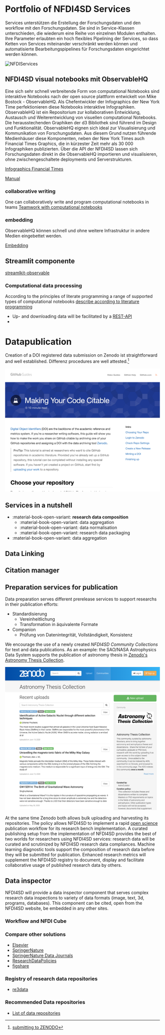 # Portfolio of NFDI4SD Services



Services unterstützen die Erstellung der Forschungsdaten und den workflow mit den Forschungsdaten. Sie sind in Service-Klassen unterschieden, die wiederum eine Reihe von einzelnen Modulen enthalten. Ihre Parameter erlaubten ein hoch flexibles Pipelining der Services, so dass Ketten von Services miteinander verschränkt werden können und automatisierte Bearbeitungspipelines für Forschungsdaten eingerichtet werden können.

![NFDIServices](NFDIServices.svg)

## NFDI4SD visual notebooks mit ObservableHQ

Eine sich sehr schnell verbreitende Form von computational Notebooks sind interaktive Notebooks nach der open source plattform entwickelt von Mike Bostock - ObservableHQ. Als Chefentwickler der Infographics der New York Time perfektionieren diese Notebooks interaktive Infographiken. ObservableHQ ist ein Repositorium zur kollaborativen Entwicklung, Austausch und Weiterentwicklung von visuellen computational Notebooks. Die herausstechenden Graphiken der d3 Bibliothek sind führend im Design und Funktionalität. ObservableHQ eignen sich ideal zur Visualisierung und Kommunikation von Forschungsdaten. Aus diesem Grund nutzen führende Medienhäuser diese Komponenten, neben der New York Times auch Financial Times Graphics, die in kürzester Zeit mehr als 30 000 Infographiken publizierten. Über die API der NFDI4SD lassen sich Forschungsdaten direkt in die ObservableHQ importieren und visualisieren, ohne zwischengeschaltete deployments und Serverstrukturen.  

[Infographics Financial Times](https://www.ft.com/graphics)



[Manual](https://observablehq.com/@observablehq/user-manual)

### collaborative writing

One can collaboratively write and program computational notebooks in teams [Teamwork with computational notebooks](https://observablehq.com/@observablehq/fork-share-merge?collection=@observablehq/introduction)

### embedding

ObservableHQ können schnell und ohne weitere Infrastruktur in andere Medien eingebettet werden.

[Embedding](https://observablehq.com/@mbostock/embedded-notebook)

## Streamlit componente

[streamlkit-observable](https://discuss.streamlit.io/t/new-component-streamlit-observable-a-new-way-to-embed-observable-notebooks/5291)

### Computational data processing

  According to the principles of literate programming a range of supported types of computational notebooks <u>describe according to literature programming</u>

- Up- and downloading data will be facilitated by a [REST-API](https://developers.zenodo.org/#quickstart-upload)
-

# Datapublication

Creation of a DOI registered data submission on Zenodo ist straightforward and well established. Differenz procedures are well attested.[^doizen]

![](assets/markdown-img-paste-20200831120756335.png)

[^doizen]: [submitting to ZENODO](https://guides.github.com/activities/citable-code/)




## Services in a nutshell

  - :material-book-open-variant: **research data composition**
    - :material-book-open-variant: data aggregation
    - :material-book-open-variant: data normalisation
    - :material-book-open-variant: research data packaging
  - :material-book-open-variant: data aggregation

## Data Linking


## Citation manager

## Preparation services for publication

Data preparation serves different prerelease services to support researchs in their publication efforts:

  - Standardisierung
    - Vereinheitlichung
    - Transformation in äquivalente Formate
  - Companion
    - Prüfung von Datenintegrität, Vollständigkeit, Konsistenz

We encourage the use of a newly created *NFDI4SD Community Collections* for text and data publications. As an example: the SAO/NASA Astrophysics Data System supports the publication of astronomy thesis in [Zenodo's Astronomy Thesis Collection](https://zenodo.org/communities/astrothesis?page=1&size=20).

![](assets/markdown-img-paste-20200827092932204.png)

At the same time Zenodo both allows bulk uploading and harvesting its repositories. The policy allows NFDI4SD to implement a rapid <u>open science</u> publication workflow for its research bench implementation. A curated publishing setup from the implementation of NFDI4SD provides the best of two worlds for researchers using NFDI4SD services: research data will be curated and scrutinized by NFDI4SD research data compliances. Machine learning diagnostic tools support the composition of research data before they will be submitted for publication. Enhanced research metrics will supplement the NFDI4SD registry to document, display and facilitate collaborative usage of published research data by others.


## Data inspector

NFDI4SD will provide a data inspector component that serves complex research data inspections to variety of data formats (image, text, 3d, programs, databases). This component can be cited, open from the NFDI4SD website, be embedded in any other sites.


### Workflow and NFDI Cube


### Compare other solutions

  - [Elsevier](https://www.elsevier.com/authors/author-resources/research-data)
  - [SpringerNature](https://www.springernature.com/de/authors/research-data)
  - [SpringerNature Data Journals](https://www.springernature.com/de/authors/research-data/research-data-publishing)
  - [ResearchDataPolicies](https://www.springernature.com/gp/authors/research-data-policy)
  - [figshare](https://figshare.com/)

### Registry of research data repositories

  - [re3data](https://www.re3data.org)

### Recommended Data repositories

  - [List of data repositories](https://figshare.com/articles/Scientific_Data_recommended_repositories_June_2015/1434640)
